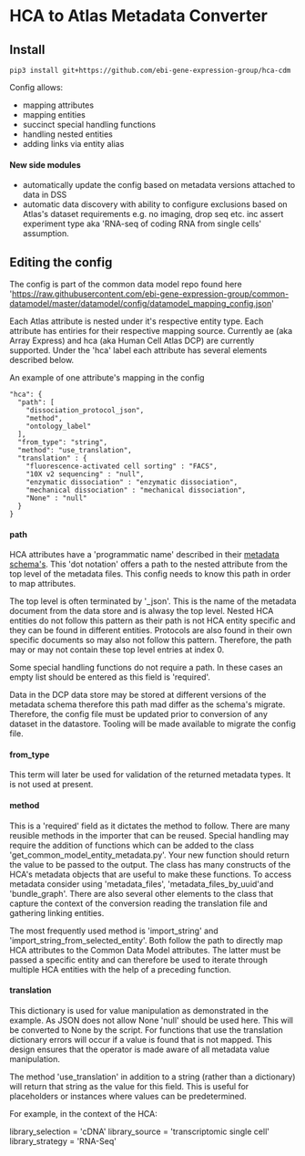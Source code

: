# HCA to Atlas Metadata Converter

## Install

`pip3 install git+https://github.com/ebi-gene-expression-group/hca-cdm`



Config allows:
- mapping attributes
- mapping entities
- succinct special handling functions
- handling nested entities
- adding links via entity alias


#### New side modules
- automatically update the config based on metadata versions attached to data in DSS
- automatic data discovery with ability to configure exclusions based on Atlas's dataset requirements e.g. no imaging, drop seq etc. inc assert experiment type aka 'RNA-seq of coding RNA from single cells' assumption.

## Editing the config

The config is part of the common data model repo found here 'https://raw.githubusercontent.com/ebi-gene-expression-group/common-datamodel/master/datamodel/config/datamodel_mapping_config.json'

Each Atlas attribute is nested under it's respective entity type. Each attribute has entiries for their respective mapping source. Currently ae (aka Array Express) and hca (aka Human Cell Atlas DCP) are currently supported. Under the 'hca' label each attribute has several elements described below.

An example of one attribute's mapping in the config 
```
"hca": {
  "path": [
    "dissociation_protocol_json",
    "method",
    "ontology_label"
  ],
  "from_type": "string",
  "method": "use_translation",
  "translation" : {
    "fluorescence-activated cell sorting" : "FACS",
    "10X v2 sequencing" : "null",
    "enzymatic dissociation" : "enzymatic dissociation",
    "mechanical dissociation" : "mechanical dissociation",
    "None" : "null"
  }
} 

```
#### path

HCA attributes have a 'programmatic name' described in their [metadata schema's](https://github.com/HumanCellAtlas/metadata-schema/tree/master/json_schema/type). This 'dot notation' offers a path to the nested attribute from the top level of the metadata files. This config needs to know this path in order to map attributes.

The top level is often terminated by '_json'. This is the name of the metadata document from the data store and is alwasy the top level. Nested HCA entities do not follow this pattern as their path is not HCA entity specific and they can be found in different entities. Protocols are also found in their own specific documents so may also not follow this pattern. Therefore, the path may or may not contain these top level entries at index 0.

Some special handling functions do not require a path. In these cases an empty list should be entered as this field is 'required'.

Data in the DCP data store may be stored at different versions of the metadata schema therefore this path mad differ as the schema's migrate. Therefore, the config file must be updated prior to conversion of any dataset in the datastore. Tooling will be made available to migrate the config file.

#### from_type

This term will later be used for validation of the returned metadata types. It is not used at present. 

#### method

This is a 'required' field as it dictates the method to follow. There are many reusible methods in the importer that can be reused. Special handling may require the addition of functions which can be added to the class 'get_common_model_entity_metadata.py'. Your new function should return the value to be passed to the output. The class has many constructs of the HCA's metadata objects that are useful to make these functions. To access metadata consider using 'metadata_files', 'metadata_files_by_uuid'and  'bundle_graph'. There are also several other elements to the class that capture the context of the conversion reading the translation file and gathering linking entities.

The most frequently used method is 'import_string' and 'import_string_from_selected_entity'. Both follow the path to directly map HCA attributes to the Common Data Model attributes. The latter must be passed a specific entity and can therefore be used to iterate through multiple HCA entities with the help of a preceding function.

#### translation

This dictionary is used for value manipulation as demonstrated in the example. As JSON does not allow None 'null' should be used here. This will be converted to None by the script. For functions that use the translation dictionary errors will occur if a value is found that is not mapped. This design ensures that the operator is made aware of all metadata value manipulation.

The method 'use_translation' in addition to a string (rather than a dictionary) will return that string as the value for this field. This is useful for placeholders or instances where values can be predetermined.

For example, in the context of the HCA:

library_selection = 'cDNA'
library_source = 'transcriptomic single cell'
library_strategy = 'RNA-Seq'


